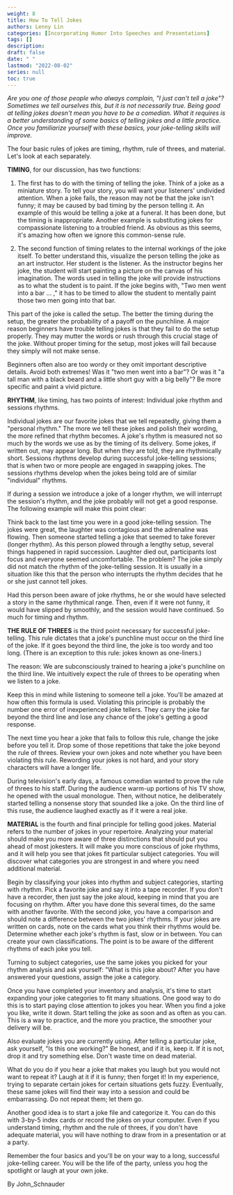 ```yaml
---
weight: 8
title: How To Tell Jokes
authors: Lenny Lin
categories: [Incorporating Humor Into Speeches and Presentations]
tags: []
description: 
draft: false
date: " "
lastmod: "2022-08-02"
series: null
toc: true
---
```



*Are you one of those people who always complain, "I just can't tell a joke"? Sometimes we tell ourselves this, but it is not necessarily true. Being good at telling jokes doesn't mean you have to be a comedian. What it requires is a better understanding of some basics of telling jokes and a little practice. Once you familiarize yourself with these basics, your joke-telling skills will improve.*

The four basic rules of jokes are timing, rhythm, rule of threes, and material. Let's look at each separately.

**TIMING**, for our discussion, has two functions:

1. The first has to do with the timing of telling the joke. Think of a joke as a miniature story. To tell your story, you will want your listeners' undivided attention. When a joke fails, the reason may not be that the joke isn't funny; it may be caused by bad timing by the person telling it. An example of this would be telling a joke at a funeral. It has been done, but the timing is inappropriate. Another example is substituting jokes for compassionate listening to a troubled friend. As obvious as this seems, it's amazing how often we ignore this common-sense rule.

2. The second function of timing relates to the internal workings of the joke itself. To better understand this, visualize the person telling the joke as an art instructor. Her student is the listener. As the instructor begins her joke, the student will start painting a picture on the canvas of his imagination. The words used in telling the joke will provide instructions as to what the student is to paint. If the joke begins with, "Two men went into a bar ... ," it has to be timed to allow the student to mentally paint those two men going into that bar.

This part of the joke is called the setup. The better the timing during the setup, the greater the probability of a payoff on the punchline. A major reason beginners have trouble telling jokes is that they fail to do the setup properly. They may mutter the words or rush through this crucial stage of the joke. Without proper timing for the setup, most jokes will fail because they simply will not make sense.

Beginners often also are too wordy or they omit important descriptive details. Avoid both extremes! Was it "two men went into a bar"? Or was it "a tall man with a black beard and a little short guy with a big belly"? Be more specific and paint a vivid picture.

**RHYTHM**, like timing, has two points of interest: Individual joke rhythm and sessions rhythms.

Individual jokes are our favorite jokes that we tell repeatedly, giving them a "personal rhythm." The more we tell these jokes and polish their wording, the more refined that rhythm becomes. A joke's rhythm is measured not so much by the words we use as by the timing of its delivery. Some jokes, if written out, may appear long. But when they are told, they are rhythmically short. Sessions rhythms develop during successful joke-telling sessions; that is when two or more people are engaged in swapping jokes. The sessions rhythms develop when the jokes being told are of similar "individual" rhythms.

If during a session we introduce a joke of a longer rhythm, we will interrupt the session's rhythm, and the joke probably will not get a good response. The following example will make this point clear:

Think back to the last time you were in a good joke-telling session. The jokes were great, the laughter was contagious and the adrenaline was flowing. Then someone started telling a joke that seemed to take forever (longer rhythm). As this person plowed through a lengthy setup, several things happened in rapid succession. Laughter died out, participants lost focus and everyone seemed uncomfortable. The problem? The joke simply did not match the rhythm of the joke-telling session. It is usually in a situation like this that the person who interrupts the rhythm decides that he or she just cannot tell jokes.

Had this person been aware of joke rhythms, he or she would have selected a story in the same rhythmical range. Then, even if it were not funny, it would have slipped by smoothly, and the session would have continued. So much for timing and rhythm.

**THE RULE OF THREES** is the third point necessary for successful joke-telling. This rule dictates that a joke's punchline must occur on the third line of the joke. If it goes beyond the third line, the joke is too wordy and too long. (There is an exception to this rule: jokes known as one-liners.)

The reason: We are subconsciously trained to hearing a joke's punchline on the third line. We intuitively expect the rule of threes to be operating when we listen to a joke.

Keep this in mind while listening to someone tell a joke. You'll be amazed at how often this formula is used. Violating this principle is probably the number one error of inexperienced joke tellers. They carry the joke far beyond the third line and lose any chance of the joke's getting a good response.

The next time you hear a joke that fails to follow this rule, change the joke before you tell it. Drop some of those repetitions that take the joke beyond the rule of threes. Review your own jokes and note whether you have been violating this rule. Rewording your jokes is not hard, and your story characters will have a longer life.

During television's early days, a famous comedian wanted to prove the rule of threes to his staff. During the audience warm-up portions of his TV show, he opened with the usual monologue. Then, without notice, he deliberately started telling a nonsense story that sounded like a joke. On the third line of this ruse, the audience laughed exactly as if it were a real joke.

**MATERIAL** is the fourth and final principle for telling good jokes. Material refers to the number of jokes in your repertoire. Analyzing your material should make you more aware of three distinctions that should put you ahead of most jokesters. It will make you more conscious of joke rhythms, and it will help you see that jokes fit particular subject categories. You will discover what categories you are strongest in and where you need additional material.

Begin by classifying your jokes into rhythm and subject categories, starting with rhythm. Pick a favorite joke and say it into a tape recorder. If you don't have a recorder, then just say the joke aloud, keeping in mind that you are focusing on rhythm. After you have done this several times, do the same with another favorite. With the second joke, you have a comparison and should note a difference between the two jokes' rhythms. If your jokes are written on cards, note on the cards what you think their rhythms would be. Determine whether each joke's rhythm is fast, slow or in between. You can create your own classifications. The point is to be aware of the different rhythms of each joke you tell.

Turning to subject categories, use the same jokes you picked for your rhythm analysis and ask yourself: "What is this joke about? After you have answered your questions, assign the joke a category.

Once you have completed your inventory and analysis, it's time to start expanding your joke categories to fit many situations. One good way to do this is to start paying close attention to jokes you hear. When you find a joke you like, write it down. Start telling the joke as soon and as often as you can. This is a way to practice, and the more you practice, the smoother your delivery will be.

Also evaluate jokes you are currently using. After telling a particular joke, ask yourself, "Is this one working?" Be honest, and if it is, keep it. If it is not, drop it and try something else. Don't waste time on dead material.

What do you do if you hear a joke that makes you laugh but you would not want to repeat it? Laugh at it if it is funny; then forget it! In my experience, trying to separate certain jokes for certain situations gets fuzzy. Eventually, these same jokes will find their way into a session and could be embarrassing. Do not repeat them; let them go.

Another good idea is to start a joke file and categorize it. You can do this with 3-by-5 index cards or record the jokes on your computer. Even if you understand timing, rhythm and the rule of threes, if you don't have adequate material, you will have nothing to draw from in a presentation or at a party.

Remember the four basics and you'll be on your way to a long, successful joke-telling career. You will be the life of the party, unless you hog the spotlight or laugh at your own joke.

By John_Schnauder
